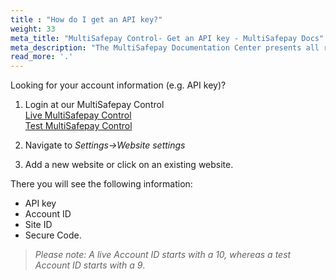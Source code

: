 ```yaml
---
title : "How do I get an API key?"
weight: 33
meta_title: "MultiSafepay Control- Get an API key - MultiSafepay Docs"
meta_description: "The MultiSafepay Documentation Center presents all relevant information about our Plugins and API. You can also find support pages for payment methods, tools and general questions as well as the contact details of our Support and Integration Teams."
read_more: '.'
---
```


Looking for your account information (e.g. API key)?

1. Login at our MultiSafepay Control  
[Live MultiSafepay Control](https://merchant.multisafepay.com)  
[Test MultiSafepay Control](https://testmerchant.multisafepay.com)

2. Navigate to _Settings→Website settings_

3. Add a new website or click on an existing website.

There you will see the following information:

* API key
* Account ID
* Site ID
* Secure Code.

> _Please note: A live Account ID starts with a 10, whereas a test Account ID starts with a 9_.

